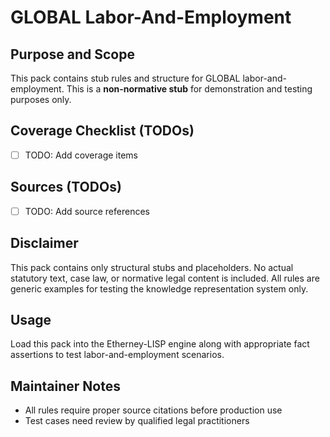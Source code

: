 # GLOBAL Labor-And-Employment

## Purpose and Scope

This pack contains stub rules and structure for GLOBAL labor-and-employment. This is a **non-normative stub** for demonstration and testing purposes only.

## Coverage Checklist (TODOs)

- [ ] TODO: Add coverage items

## Sources (TODOs)

- [ ] TODO: Add source references

## Disclaimer

This pack contains only structural stubs and placeholders. No actual statutory text, case law, or normative legal content is included. All rules are generic examples for testing the knowledge representation system only.

## Usage

Load this pack into the Etherney-LISP engine along with appropriate fact assertions to test labor-and-employment scenarios.

## Maintainer Notes

- All rules require proper source citations before production use
- Test cases need review by qualified legal practitioners
